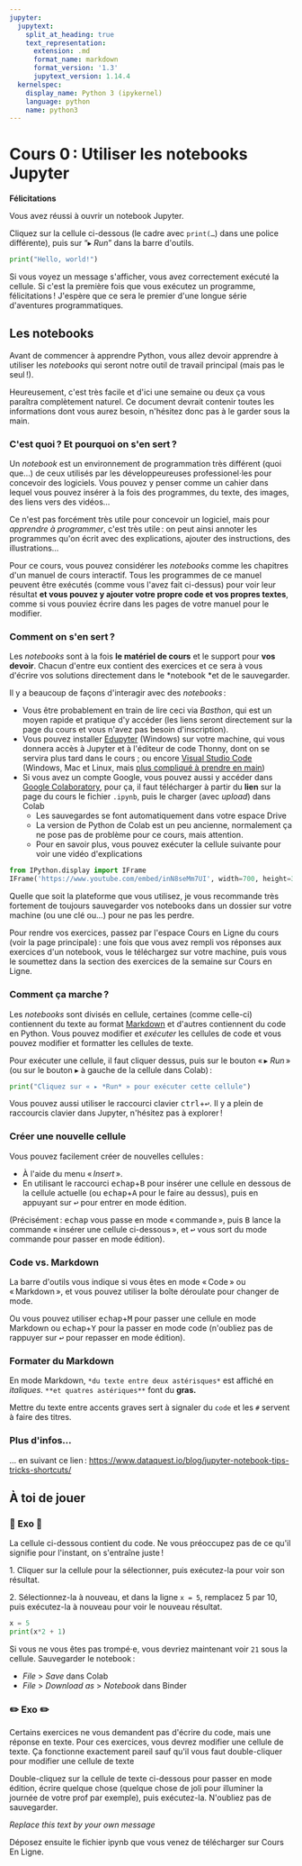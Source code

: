 ```yaml
---
jupyter:
  jupytext:
    split_at_heading: true
    text_representation:
      extension: .md
      format_name: markdown
      format_version: '1.3'
      jupytext_version: 1.14.4
  kernelspec:
    display_name: Python 3 (ipykernel)
    language: python
    name: python3
---
```


<!-- #region slideshow={"slide_type": "skip"} -->
<!-- LTeX: language=fr -->
<!-- #endregion -->
<!-- #region slideshow={"slide_type": "slide"} -->
Cours 0 : Utiliser les notebooks Jupyter
==============================
<!-- #endregion -->

**Félicitations**

Vous avez réussi à ouvrir un notebook Jupyter.

Cliquez sur la cellule ci-dessous (le cadre avec `print(…`) dans une police différente), puis
 sur “▸ *Run*” dans la barre d'outils.

```python
print("Hello, world!")
```

Si vous voyez un message s'afficher, vous avez correctement exécuté la cellule. Si c'est la première
fois que vous exécutez un programme, félicitations ! J'espère que ce sera le premier d'une longue
série d'aventures programmatiques.

## Les notebooks

Avant de commencer à apprendre Python, vous allez devoir apprendre à utiliser les *notebooks* qui
seront notre outil de travail principal (mais pas le seul !).

Heureusement, c'est très facile et d'ici une semaine ou deux ça vous paraîtra complètement naturel.
Ce document devrait contenir toutes les informations dont vous aurez besoin, n'hésitez donc pas à le
garder sous la main.


### C'est quoi ? Et pourquoi on s'en sert ?

Un *notebook* est un environnement de programmation très différent (quoi que…) de ceux utilisés par
les développeureuses professionel⋅les pour concevoir des logiciels. Vous pouvez y penser comme un
cahier dans lequel vous pouvez insérer à la fois des programmes, du texte, des images, des liens
vers des vidéos…

Ce n'est pas forcément très utile pour concevoir un logiciel, mais pour *apprendre à programmer*,
c'est très utile : on peut ainsi annoter les programmes qu'on écrit avec des explications, ajouter
des instructions, des illustrations…

Pour ce cours, vous pouvez considérer les *notebooks* comme les chapitres d'un manuel de cours
interactif. Tous les programmes de ce manuel peuvent être exécutés (comme vous l'avez fait
ci-dessus) pour voir leur résultat **et vous pouvez y ajouter votre propre code et vos propres
textes**, comme si vous pouviez écrire dans les pages de votre manuel pour le modifier.

### Comment on s'en sert ?

Les *notebooks* sont à la fois **le matériel de cours** et le support pour **vos devoir**. Chacun
d'entre eux contient des exercices et ce sera à vous d'écrire vos solutions directement dans le
*notebook *et de le sauvegarder.

Il y a beaucoup de façons d'interagir avec des *notebooks* :

- Vous être probablement en train de lire ceci via *Basthon*, qui est un moyen rapide et pratique d'y
  accéder (les liens seront directement sur la page du cours et vous n'avez pas besoin
  d'inscription).
  <!-- - Pour chaque notebook du cours, cliquer sur le badge
    [![Binder](https://mybinder.org/badge_logo.svg)](https://mybinder.org/v2/gh/LoicGrobol/apprendre-programmer/main)
    vous emmène sur une instance de Binder avec le notebook déjà chargé
  - Attention : si vous restez trop longtemps sans exécuter de code dans Binder, votre session se
    coupe ! Vous pouvez toujours sauvegarder le notebook sur votre machine, mais si vous le
    recharger sur Binder, il faudra le ré-uploader -->
- Vous pouvez installer [Edupyter](https://www.edupyter.net/) (Windows) sur votre machine, qui vous
  donnera accès à Jupyter et à l'éditeur de code Thonny, dont on se servira plus tard dans le cours
  ; ou encore [Visual Studio Code](https://code.visualstudio.com/) (Windows, Mac et Linux, mais
  [plus compliqué à prendre en
  main](https://code.visualstudio.com/docs/datascience/jupyter-notebooks))
- Si vous avez un compte Google, vous pouvez aussi y accéder dans [Google
  Colaboratory](https://colab.research.google.com), pour ça, il faut télécharger à partir du
  **lien** sur la page du cours le fichier `.ipynb`, puis le charger (avec *upload*) dans Colab
  - Les sauvegardes se font automatiquement dans votre espace Drive
  - La version de Python de Colab est un peu ancienne, normalement ça ne pose pas de problème pour
    ce cours, mais attention.
  - Pour en savoir plus, vous pouvez exécuter la cellule suivante pour voir une vidéo d'explications

```python
from IPython.display import IFrame
IFrame('https://www.youtube.com/embed/inN8seMm7UI', width=700, height=350)
```

Quelle que soit la plateforme que vous utilisez, je vous recommande très fortement de toujours
sauvegarder vos notebooks dans un dossier sur votre machine (ou une clé ou…) pour ne pas les perdre.

Pour rendre vos exercices, passez par l'espace Cours en Ligne du cours (voir la page principale) :
une fois que vous avez rempli vos réponses aux exercices d'un notebook, vous le téléchargez sur
votre machine, puis vous le soumettez dans la section des exercices de la semaine sur Cours en
Ligne.

### Comment ça marche ?

Les *notebooks* sont divisés en cellule, certaines (comme celle-ci) contiennent du texte au format
[Markdown](https://fr.wikipedia.org/wiki/Markdown) et d'autres contiennent du code en Python. Vous
pouvez modifier et *exécuter* les cellules de code et vous pouvez modifier et formatter les cellules
de texte.

Pour exécuter une cellule, il faut cliquer dessus, puis sur le bouton « ▸ *Run* » (ou sur le bouton
▸ à gauche de la cellule dans Colab) :

```python
print("Cliquez sur « ▸ *Run* » pour exécuter cette cellule")
```

Vous pouvez aussi utiliser le raccourci clavier <kbd>ctrl</kbd>+<kbd>↩</kbd>. Il y a plein de
raccourcis clavier dans Jupyter, n'hésitez pas à explorer !

### Créer une nouvelle cellule

Vous pouvez facilement créer de nouvelles cellules :

- À l'aide du menu « *Insert* ».
- En utilisant le raccourci <kbd>echap</kbd>+<kbd>B</kbd> pour insérer une cellule en dessous de la
  cellule actuelle (ou <kbd>echap</kbd>+<kbd>A</kbd> pour le faire au dessus), puis en appuyant sur
  <kbd>↩</kbd> pour entrer en mode édition.

(Précisément : <kbd>echap</kbd> vous passe en mode « commande », puis <kbd>B</kbd> lance la commande
« insérer une cellule ci-dessous », et <kbd>↩</kbd> vous sort du mode commande pour passer en mode
édition).


### Code vs. Markdown

La barre d'outils vous indique si vous êtes en mode « Code » ou « Markdown », et vous pouvez
utiliser la boîte déroulate pour changer de mode.

Ou vous pouvez utiliser <kbd>echap</kbd>+<kbd>M</kbd> pour passer une cellule en mode Markdown ou
<kbd>echap</kbd>+<kbd>Y</kbd> pour la passer en mode code (n'oubliez pas de rappuyer sur
<kbd>↩</kbd> pour repasser en mode édition).


### Formater du Markdown


En mode Markdown, `*du texte entre deux astérisques*` est affiché en *italiques*. `**et quatres
astériques**` font du **gras.**

Mettre du texte entre accents graves sert à signaler du `code` et les `#` servent à faire des titres.


### Plus d'infos…

… en suivant ce lien : <https://www.dataquest.io/blog/jupyter-notebook-tips-tricks-shortcuts/>


## À toi de jouer

### 👶 Exo 👶

La cellule ci-dessous contient du code. Ne vous préoccupez pas de ce qu'il signifie pour l'instant,
on s'entraîne juste !

1\. Cliquer sur la cellule pour la sélectionner, puis exécutez-la pour voir son résultat.

2\. Sélectionnez-la à nouveau, et dans la ligne `x = 5`, remplacez 5 par 10, puis exécutez-la à
nouveau pour voir le nouveau résultat.

```python
x = 5
print(x*2 + 1)
```

Si vous ne vous êtes pas trompé⋅e, vous devriez maintenant voir `21` sous la cellule. Sauvegarder le notebook :

- *File* > *Save* dans Colab
- *File* > *Download as* > *Notebook* dans Binder

### ✏️ Exo ✏️

Certains exercices ne vous demandent pas d'écrire du code, mais une réponse en texte. Pour ces
exercices, vous devrez modifier une cellule de texte. Ça fonctionne exactement pareil sauf qu'il
vous faut double-cliquer pour modifier une cellule de texte

Double-cliquez sur la cellule de texte ci-dessous pour passer en mode édition, écrire quelque chose
(quelque chose de joli pour illuminer la journée de votre prof par exemple), puis exécutez-la.
N'oubliez pas de sauvegarder.


*Replace this text by your own message*


Déposez ensuite le fichier ipynb que vous venez de télécharger sur Cours En Ligne.
